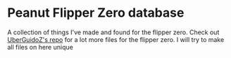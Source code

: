 # Peanut Flipper Zero database
A collection of things I've made and found for the flipper zero.
Check out [UberGuidoZ's repo](https://github.com/UberGuidoZ/Flipper) for a lot more files for the flipper zero. I will try to make all files on here unique
